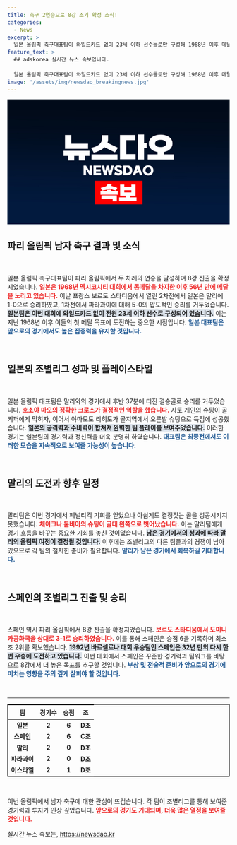 ```yaml
---
title: 축구 2연승으로 8강 조기 확정 소식!
categories:
  - News
excerpt: >
  일본 올림픽 축구대표팀이 와일드카드 없이 23세 이하 선수들로만 구성해 1968년 이후 메달을 노린다. 2연승을 기록하며 8강 진출을 확정짓고, 최종전 결과와 무관하게 조 2위를 확보했다.
feature_text: >
  ## adskorea 실시간 뉴스 속보입니다.

  일본 올림픽 축구대표팀이 와일드카드 없이 23세 이하 선수들로만 구성해 1968년 이후 메달을 노린다. 2연승을 기록하며 8강 진출을 확정짓고, 최종전 결과와 무관하게 조 2위를 확보했다.
image: '/assets/img/newsdao_breakingnews.jpg'
---
```


<p><img src="/assets/img/newsdao_breakingnews.jpg" alt="adskorea 속보" /></p>

<h2 data-ke-size="size26">파리 올림픽 남자 축구 결과 및 소식</h2>

<p data-ke-size="size16">&nbsp;</p>

<p>일본 올림픽 축구대표팀이 파리 올림픽에서 두 차례의 연승을 달성하며 8강 진출을 확정지었습니다. <b><span style="color: #ee2323;">일본은 1968년 멕시코시티 대회에서 동메달을 차지한 이후 56년 만에 메달을 노리고 있습니다.</span></b> 이날 프랑스 보르도 스타디움에서 열린 2차전에서 일본은 말리에 1-0으로 승리하였고, 1차전에서 파라과이에 대해 5-0의 압도적인 승리를 거두었습니다. <b><span style="background-color: #21538527;">일본팀은 이번 대회에 와일드카드 없이 전원 23세 이하 선수로 구성되어 있습니다.</span></b> 이는 지난 1968년 이후 이들의 첫 메달 목표에 도전하는 중요한 시점입니다. <b><span style="color: #1a5490;">일본 대표팀은 앞으로의 경기에서도 높은 집중력을 유지할 것입니다.</span></b></p>

<p data-ke-size="size16">&nbsp;</p>

<h2 data-ke-size="size26">일본의 조별리그 성과 및 플레이스타일</h2>

<p data-ke-size="size16">&nbsp;</p>

<p>일본 올림픽 대표팀은 말리와의 경기에서 후반 37분에 터진 결승골로 승리를 거두었습니다. <b><span style="color: #ee2323;">호소야 마오의 정확한 크로스가 결정적인 역할을 했습니다.</span></b> 사토 게인의 슈팅이 골키퍼에게 막히자, 이어서 야마모토 리히토가 골지역에서 오른발 슈팅으로 득점에 성공했습니다. <b><span style="background-color: #21538527;">일본의 공격력과 수비력이 합쳐져 완벽한 팀 플레이를 보여주었습니다.</span></b> 이러한 경기는 일본팀의 경기력과 정신력을 더욱 분명히 하였습니다. <b><span style="color: #1a5490;">대표팀은 최종전에서도 이러한 모습을 지속적으로 보여줄 가능성이 높습니다.</span></b></p>

<p data-ke-size="size16">&nbsp;</p>

<h2 data-ke-size="size26">말리의 도전과 향후 일정</h2>

<p data-ke-size="size16">&nbsp;</p>

<p>말리팀은 이번 경기에서 페널티킥 기회를 얻었으나 아쉽게도 결정짓는 골을 성공시키지 못했습니다. <b><span style="color: #ee2323;">체이크나 둠비아의 슈팅이 골대 왼쪽으로 벗어났습니다.</span></b> 이는 말리팀에게 경기 흐름을 바꾸는 중요한 기회를 놓친 것이었습니다. <b><span style="background-color: #21538527;">남은 경기에서의 성과에 따라 말리의 올림픽 여정이 결정될 것입니다.</span></b> 이후에는 조별리그의 다른 팀들과의 경쟁이 남아 있으므로 각 팀의 철저한 준비가 필요합니다. <b><span style="color: #1a5490;">말리가 남은 경기에서 회복하길 기대합니다.</span></b></p>

<p data-ke-size="size16">&nbsp;</p>

<h2 data-ke-size="size26">스페인의 조별리그 진출 및 승리</h2>

<p data-ke-size="size16">&nbsp;</p>

<p>스페인 역시 파리 올림픽에서 8강 진출을 확정지었습니다. <b><span style="color: #ee2323;">보르도 스타디움에서 도미니카공화국을 상대로 3-1로 승리하였습니다.</span></b> 이를 통해 스페인은 승점 6을 기록하며 최소 조 2위를 확보했습니다. <b><span style="background-color: #21538527;">1992년 바르셀로나 대회 우승팀인 스페인은 32년 만의 다시 한 번 우승에 도전하고 있습니다.</span></b> 이번 대회에서 스페인은 꾸준한 경기력과 팀워크를 바탕으로 8강에서 더 높은 목표를 추구할 것입니다. <b><span style="color: #1a5490;">부상 및 전술적 준비가 앞으로의 경기에 미치는 영향을 주의 깊게 살펴야 할 것입니다.</span></b></p>

<p data-ke-size="size16">&nbsp;</p>

<hr />

<table style="width: 100%; border-collapse: collapse; border: solid 1px black;">
    <thead>
        <tr>
            <th style="text-align: center; height: 25px;"><b>팀</b></th>
            <th style="text-align: center; height: 25px;"><b>경기수</b></th>
            <th style="text-align: center; height: 25px;"><b>승점</b></th>
            <th style="text-align: center; height: 25px;"><b>조</b></th>
        </tr>
    </thead>
    <tbody>
        <tr>
            <td style="text-align: center; height: 17px;"><b>일본</b></td>
            <td style="text-align: center; height: 17px;"><b>2</b></td>
            <td style="text-align: center; height: 17px;"><b>6</b></td>
            <td style="text-align: center; height: 17px;"><b>D조</b></td>
        </tr>
        <tr>
            <td style="text-align: center; height: 17px;"><b>스페인</b></td>
            <td style="text-align: center; height: 17px;"><b>2</b></td>
            <td style="text-align: center; height: 17px;"><b>6</b></td>
            <td style="text-align: center; height: 17px;"><b>C조</b></td>
        </tr>
        <tr>
            <td style="text-align: center; height: 17px;"><b>말리</b></td>
            <td style="text-align: center; height: 17px;"><b>2</b></td>
            <td style="text-align: center; height: 17px;"><b>0</b></td>
            <td style="text-align: center; height: 17px;"><b>D조</b></td>
        </tr>
        <tr>
            <td style="text-align: center; height: 17px;"><b>파라과이</b></td>
            <td style="text-align: center; height: 17px;"><b>2</b></td>
            <td style="text-align: center; height: 17px;"><b>0</b></td>
            <td style="text-align: center; height: 17px;"><b>D조</b></td>
        </tr>
        <tr>
            <td style="text-align: center; height: 17px;"><b>이스라엘</b></td>
            <td style="text-align: center; height: 17px;"><b>2</b></td>
            <td style="text-align: center; height: 17px;"><b>1</b></td>
            <td style="text-align: center; height: 17px;"><b>D조</b></td>
        </tr>
    </tbody>
</table>

<p data-ke-size="size16">&nbsp;</p>

<p>이번 올림픽에서 남자 축구에 대한 관심이 뜨겁습니다. 각 팀이 조별리그를 통해 보여준 경기력과 투지가 인상 깊었습니다. <b><span style="color: #ee2323;">앞으로의 경기도 기대되며, 더욱 많은 열정을 보여줄 것입니다.</span></b></p>
실시간 뉴스 속보는, <a href="https://newsdao.kr" rel="dofollow">https://newsdao.kr</a>


